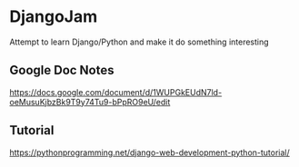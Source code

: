 # DjangoJam

Attempt to learn Django/Python and make it do something interesting

## Google Doc Notes

<https://docs.google.com/document/d/1WUPGkEUdN7ld-oeMusuKjbzBk9T9y74Tu9-bPpRO9eU/edit>

## Tutorial

<https://pythonprogramming.net/django-web-development-python-tutorial/>
